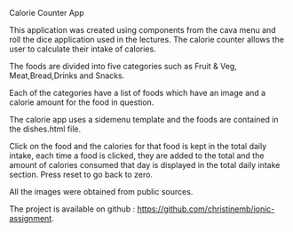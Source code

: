 Calorie Counter App

This application was created using components from the cava menu and roll the dice application used in the lectures.
The calorie counter allows the user to calculate their intake of calories.

The foods are divided into five categories such as Fruit & Veg, Meat,Bread,Drinks and Snacks.

Each of the categories have a list of foods which have an image and a calorie amount for the food in question.

The calorie app uses a sidemenu template and the foods are contained in the dishes.html file.

Click on the food and the calories for that food is kept in the total daily intake, each time a food is clicked, they are added to the total and the amount of 
calories consumed that day is displayed in the total daily intake section. Press reset to go back to zero.

All the images were obtained from public sources.

The project is available on github : https://github.com/christinemb/ionic-assignment.
